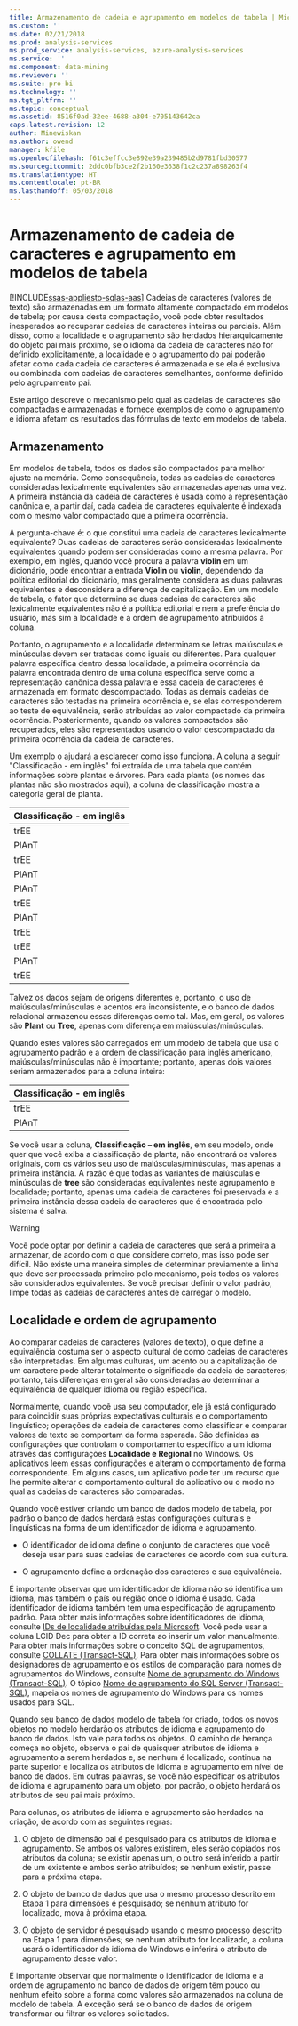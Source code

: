 ```yaml
---
title: Armazenamento de cadeia e agrupamento em modelos de tabela | Microsoft Docs
ms.custom: ''
ms.date: 02/21/2018
ms.prod: analysis-services
ms.prod_service: analysis-services, azure-analysis-services
ms.service: ''
ms.component: data-mining
ms.reviewer: ''
ms.suite: pro-bi
ms.technology: ''
ms.tgt_pltfrm: ''
ms.topic: conceptual
ms.assetid: 8516f0ad-32ee-4688-a304-e705143642ca
caps.latest.revision: 12
author: Minewiskan
ms.author: owend
manager: kfile
ms.openlocfilehash: f61c3effcc3e892e39a239485b2d9781fbd30577
ms.sourcegitcommit: 2ddc0bfb3ce2f2b160e3638f1c2c237a898263f4
ms.translationtype: HT
ms.contentlocale: pt-BR
ms.lasthandoff: 05/03/2018
---
```

# <a name="string-storage-and-collation-in-tabular-models"></a>Armazenamento de cadeia de caracteres e agrupamento em modelos de tabela
[!INCLUDE[ssas-appliesto-sqlas-aas](../../includes/ssas-appliesto-sqlas-aas.md)]
  Cadeias de caracteres (valores de texto) são armazenadas em um formato altamente compactado em modelos de tabela; por causa desta compactação, você pode obter resultados inesperados ao recuperar cadeias de caracteres inteiras ou parciais. Além disso, como a localidade e o agrupamento são herdados hierarquicamente do objeto pai mais próximo, se o idioma da cadeia de caracteres não for definido explicitamente, a localidade e o agrupamento do pai poderão afetar como cada cadeia de caracteres é armazenada e se ela é exclusiva ou combinada com cadeias de caracteres semelhantes, conforme definido pelo agrupamento pai.  
  
 Este artigo descreve o mecanismo pelo qual as cadeias de caracteres são compactadas e armazenadas e fornece exemplos de como o agrupamento e idioma afetam os resultados das fórmulas de texto em modelos de tabela.  
  
## <a name="storage"></a>Armazenamento  
 Em modelos de tabela, todos os dados são compactados para melhor ajuste na memória. Como consequência, todas as cadeias de caracteres consideradas lexicalmente equivalentes são armazenadas apenas uma vez. A primeira instância da cadeia de caracteres é usada como a representação canônica e, a partir daí, cada cadeia de caracteres equivalente é indexada com o mesmo valor compactado que a primeira ocorrência.  
  
 A pergunta-chave é: o que constitui uma cadeia de caracteres lexicalmente equivalente? Duas cadeias de caracteres serão consideradas lexicalmente equivalentes quando podem ser consideradas como a mesma palavra. Por exemplo, em inglês, quando você procura a palavra **violin** em um dicionário, pode encontrar a entrada **Violin** ou **violin**, dependendo da política editorial do dicionário, mas geralmente considera as duas palavras equivalentes e desconsidera a diferença de capitalização. Em um modelo de tabela, o fator que determina se duas cadeias de caracteres são lexicalmente equivalentes não é a política editorial e nem a preferência do usuário, mas sim a localidade e a ordem de agrupamento atribuídos à coluna.  
  
 Portanto, o agrupamento e a localidade determinam se letras maiúsculas e minúsculas devem ser tratadas como iguais ou diferentes. Para qualquer palavra específica dentro dessa localidade, a primeira ocorrência da palavra encontrada dentro de uma coluna específica serve como a representação canônica dessa palavra e essa cadeia de caracteres é armazenada em formato descompactado.  Todas as demais cadeias de caracteres são testadas na primeira ocorrência e, se elas corresponderem ao teste de equivalência, serão atribuídas ao valor compactado da primeira ocorrência. Posteriormente, quando os valores compactados são recuperados, eles são representados usando o valor descompactado da primeira ocorrência da cadeia de caracteres.  
  
 Um exemplo o ajudará a esclarecer como isso funciona. A coluna a seguir "Classificação - em inglês" foi extraída de uma tabela que contém informações sobre plantas e árvores. Para cada planta (os nomes das plantas não são mostrados aqui), a coluna de classificação mostra a categoria geral de planta.  
  
|Classificação - em inglês|  
|-------------------------------|  
|trEE|  
|PlAnT|  
|trEE|  
|PlAnT|  
|PlAnT|  
|trEE|  
|PlAnT|  
|trEE|  
|trEE|  
|PlAnT|  
|trEE|  
  
 Talvez os dados sejam de origens diferentes e, portanto, o uso de maiúsculas/minúsculas e acentos era inconsistente, e o banco de dados relacional armazenou essas diferenças como tal. Mas, em geral, os valores são **Plant** ou **Tree**, apenas com diferença em maiúsculas/minúsculas.  
  
 Quando estes valores são carregados em um modelo de tabela que usa o agrupamento padrão e a ordem de classificação para inglês americano, maiúsculas/minúsculas não é importante; portanto, apenas dois valores seriam armazenados para a coluna inteira:  
  
|Classificação - em inglês|  
|-------------------------------|  
|trEE|  
|PlAnT|  
  
 Se você usar a coluna, **Classificação – em inglês**, em seu modelo, onde quer que você exiba a classificação de planta, não encontrará os valores originais, com os vários seu uso de maiúsculas/minúsculas, mas apenas a primeira instância. A razão é que todas as variantes de maiúsculas e minúsculas de **tree** são consideradas equivalentes neste agrupamento e localidade; portanto, apenas uma cadeia de caracteres foi preservada e a primeira instância dessa cadeia de caracteres que é encontrada pelo sistema é salva.  
  
> [!WARNING]  
>  Você pode optar por definir a cadeia de caracteres que será a primeira a armazenar, de acordo com o que considere correto, mas isso pode ser difícil. Não existe uma maneira simples de determinar previamente a linha que deve ser processada primeiro pelo mecanismo, pois todos os valores são considerados equivalentes. Se você precisar definir o valor padrão, limpe todas as cadeias de caracteres antes de carregar o modelo.  
  
## <a name="locale-and-collation-order"></a>Localidade e ordem de agrupamento  
 Ao comparar cadeias de caracteres (valores de texto), o que define a equivalência costuma ser o aspecto cultural de como cadeias de caracteres são interpretadas. Em algumas culturas, um acento ou a capitalização de um caractere pode alterar totalmente o significado da cadeia de caracteres; portanto, tais diferenças em geral são consideradas ao determinar a equivalência de qualquer idioma ou região específica.  
  
 Normalmente, quando você usa seu computador, ele já está configurado para coincidir suas próprias expectativas culturais e o comportamento linguístico; operações de cadeia de caracteres como classificar e comparar valores de texto se comportam da forma esperada. São definidas as configurações que controlam o comportamento específico a um idioma através das configurações **Localidade e Regional** no Windows. Os aplicativos leem essas configurações e alteram o comportamento de forma correspondente. Em alguns casos, um aplicativo pode ter um recurso que lhe permite alterar o comportamento cultural do aplicativo ou o modo no qual as cadeias de caracteres são comparadas.  
  
 Quando você estiver criando um banco de dados modelo de tabela, por padrão o banco de dados herdará estas configurações culturais e linguísticas na forma de um identificador de idioma e agrupamento.  
  
-   O identificador de idioma define o conjunto de caracteres que você deseja usar para suas cadeias de caracteres de acordo com sua cultura.  
  
-   O agrupamento define a ordenação dos caracteres e sua equivalência.  
  
 É importante observar que um identificador de idioma não só identifica um idioma, mas também o país ou região onde o idioma é usado. Cada identificador de idioma também tem uma especificação de agrupamento padrão. Para obter mais informações sobre identificadores de idioma, consulte [IDs de localidade atribuídas pela Microsoft](http://msdn.microsoft.com/goglobal/bb964664.aspx). Você pode usar a coluna LCID Dec para obter a ID correta ao inserir um valor manualmente. Para obter mais informações sobre o conceito SQL de agrupamentos, consulte [COLLATE &#40;Transact-SQL&#41;](../../t-sql/statements/collations.md). Para obter mais informações sobre os designadores de agrupamento e os estilos de comparação para nomes de agrupamentos do Windows, consulte [Nome de agrupamento do Windows &#40;Transact-SQL&#41;](../../t-sql/statements/windows-collation-name-transact-sql.md). O tópico [Nome de agrupamento do SQL Server &#40;Transact-SQL&#41;](../../t-sql/statements/sql-server-collation-name-transact-sql.md), mapeia os nomes de agrupamento do Windows para os nomes usados para SQL.  
  
 Quando seu banco de dados modelo de tabela for criado, todos os novos objetos no modelo herdarão os atributos de idioma e agrupamento do banco de dados. Isto vale para todos os objetos. O caminho de herança começa no objeto, observa o pai de quaisquer atributos de idioma e agrupamento a serem herdados e, se nenhum é localizado, continua na parte superior e localiza os atributos de idioma e agrupamento em nível de banco de dados. Em outras palavras, se você não especificar os atributos de idioma e agrupamento para um objeto, por padrão, o objeto herdará os atributos de seu pai mais próximo.  
  
 Para colunas, os atributos de idioma e agrupamento são herdados na criação, de acordo com as seguintes regras:  
  
1.  O objeto de dimensão pai é pesquisado para os atributos de idioma e agrupamento. Se ambos os valores existirem, eles serão copiados nos atributos da coluna; se existir apenas um, o outro será inferido a partir de um existente e ambos serão atribuídos; se nenhum existir, passe para a próxima etapa.  
  
2.  O objeto de banco de dados que usa o mesmo processo descrito em Etapa 1 para dimensões é pesquisado; se nenhum atributo for localizado, mova à próxima etapa.  
  
3.  O objeto de servidor é pesquisado usando o mesmo processo descrito na Etapa 1 para dimensões; se nenhum atributo for localizado, a coluna usará o identificador de idioma do Windows e inferirá o atributo de agrupamento desse valor.  
  
 É importante observar que normalmente o identificador de idioma e a ordem de agrupamento no banco de dados de origem têm pouco ou nenhum efeito sobre a forma como valores são armazenados na coluna de modelo de tabela. A exceção será se o banco de dados de origem transformar ou filtrar os valores solicitados.  
  
  
